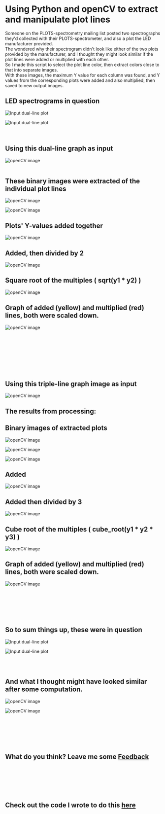 # Using Python and openCV to extract and manipulate plot lines

Someone on the PLOTS-spectrometry mailing list posted two spectrographs they'd collected with their PLOTS-spectrometer, and also a plot the LED manufacturer provided.  
The wondered why their spectrogram didn't look like either of the two plots provided by the manufacturer, and I thought they might look similar if the plot lines were added or multiplied with each other.  
So I made this script to select the plot line color, then extract colors close to that into separate images.  
With these images, the maximum Y value for each column was found, and Y values from the corresponding plots were added and also multiplied, then saved to new output images.

## LED spectrograms in question
![Input dual-line plot](../img/Cree_A19_warm_2700k.JPG) 

![Input dual-line plot](../img/Cree_A19_daylight_5000k.JPG)  
&nbsp;  
&nbsp;  

## Using this dual-line graph as input

![openCV image](../img/opencv_combine_plot/two_line_plot_cropped.png )  
&nbsp;  

## These binary images were extracted of the individual plot lines

![openCV image](../img/opencv_combine_plot/two_line_out/two_line_plot_cropped_extracted_0.png )  

![openCV image](../img/opencv_combine_plot/two_line_out/two_line_plot_cropped_extracted_1.png )  

## Plots' Y-values added together

![openCV image](../img/opencv_combine_plot/two_line_out/two_line_plot_cropped_added.png )  

## Added, then divided by 2  

![openCV image](../img/opencv_combine_plot/two_line_out/two_line_plot_cropped_added_scaled.png )  

## Square root of the multiples ( sqrt(y1 * y2) )  

![openCV image](../img/opencv_combine_plot/two_line_out/two_line_plot_cropped_multiplied.png )  

## Graph of added (yellow) and multiplied (red) lines, both were scaled down.

![openCV image](../img/opencv_combine_plot/two_line_out/two_line_plot_cropped_multiplied_plus_added.png "blog_thumbnail")  

&nbsp;  
&nbsp;  
&nbsp;  
&nbsp;  
&nbsp;  
&nbsp;  
&nbsp;  


## Using this triple-line graph image as input  

![openCV image](../img/opencv_combine_plot/triple_line_plot_cropped.png )  

## The results from processing:  
## Binary images of extracted plots

![openCV image](../img/opencv_combine_plot/triple_line_out/triple_line_plot_cropped_extracted_0.png )  

![openCV image](../img/opencv_combine_plot/triple_line_out/triple_line_plot_cropped_extracted_1.png )  

![openCV image](../img/opencv_combine_plot/triple_line_out/triple_line_plot_cropped_extracted_2.png )  

## Added

![openCV image](../img/opencv_combine_plot/triple_line_out/triple_line_plot_cropped_added.png )  

## Added then divided by 3

![openCV image](../img/opencv_combine_plot/triple_line_out/triple_line_plot_cropped_added_scaled.png )  

## Cube root of the multiples ( cube_root(y1 * y2 * y3) )

![openCV image](../img/opencv_combine_plot/triple_line_out/triple_line_plot_cropped_multiplied.png )  

## Graph of added (yellow) and multiplied (red) lines, both were scaled down.

![openCV image](../img/opencv_combine_plot/triple_line_out/triple_line_plot_cropped_multiplied_plus_added.png )  

&nbsp;  
&nbsp;  
&nbsp;  
&nbsp;  
&nbsp;  

## So to sum things up, these were in question
![Input dual-line plot](../img/Cree_A19_warm_2700k.JPG) 

![Input dual-line plot](../img/Cree_A19_daylight_5000k.JPG)  

&nbsp;  
&nbsp;  

## And what I thought might have looked similar after some computation.
![openCV image](../img/opencv_combine_plot/two_line_out/two_line_plot_cropped_multiplied_plus_added.png "blog_thumbnail")  

![openCV image](../img/opencv_combine_plot/triple_line_out/triple_line_plot_cropped_multiplied_plus_added.png )  

&nbsp;  
&nbsp;  
&nbsp;  
&nbsp;  
&nbsp;  

## What do you think? Leave me some [Feedback](https://github.com/nmz787/Feedback/issues/new)  

&nbsp;  
&nbsp;  
&nbsp;  
&nbsp;  
&nbsp;  

## Check out the code I wrote to do this [here](https://github.com/nmz787/opencv-snippets/blob/master/python/combine_plot.py)

